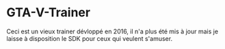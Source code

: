 # GTA-V-Trainer
Ceci est un vieux trainer dévloppé en 2016, il n'a plus été mis à jour mais je laisse à disposition le SDK pour ceux qui veulent s'amuser.
